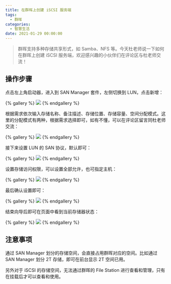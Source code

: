 ```yaml
---
title: 在群晖上创建 iSCSI 服务端
tags:
  - 群晖
categories:
  - 智慧生活
date: 2021-01-29 00:00:00
---
```


> 群晖支持多种存储共享形式，如 Samba、NFS 等。今天杜老师说一下如何在群晖上创建 iSCSI 服务端，欢迎感兴趣的小伙伴们在评论区与杜老师交流！

<!-- more -->

## 操作步骤

点击左上角启动器，进入到 SAN Manager 套件，左侧切换到 LUN，点击新增：

{% gallery %}
![](https://cdn.dusays.com/2021/01/307-1.jpg)
{% endgallery %}

根据需求依次输入存储名称、备注描述、存储位置、存储容量、空间分配模式。这里的分配模式有两种，根据需求选择即可，如有不懂，可以在评论区留言同杜老师交流：

{% gallery %}
![](https://cdn.dusays.com/2021/01/307-2.jpg)
{% endgallery %}

接下来设置 LUN 的 SAN 协议，默认即可：

{% gallery %}
![](https://cdn.dusays.com/2021/01/307-3.jpg)
{% endgallery %}

设置存储访问权限，可以设置全部允许，也可指定主机：

{% gallery %}
![](https://cdn.dusays.com/2021/01/307-4.jpg)
{% endgallery %}

最后确认设置即可：

{% gallery %}
![](https://cdn.dusays.com/2021/01/307-5.jpg)
{% endgallery %}

结束向导后即可在页面中看到当前存储器状态：

{% gallery %}
![](https://cdn.dusays.com/2021/01/307-6.jpg)
{% endgallery %}

## 注意事项

通过 SAN Manager 划分的存储空间，会直接占用群晖对应的空间。比如通过 SAN Manager 划分 2T 存储，即可在前台显示 2T 空间已用。

另外对于 iSCSI 的存储空间，无法通过群晖的 File Station 进行查看和管理，只有在挂载后才可以查看和使用。